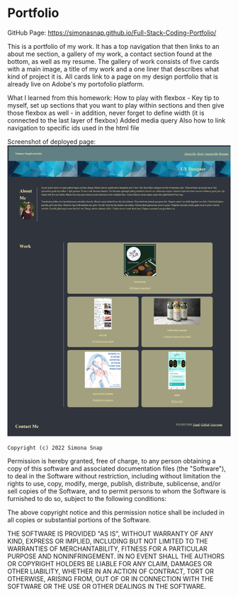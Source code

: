 # Portfolio

GitHub Page: https://simonasnap.github.io/Full-Stack-Coding-Portfolio/


This is a portfolio of my work. It has a top navigation that then links to an about me section, a gallery of my work, a contact section found at the bottom, as well as my resume. The gallery of work consists of five cards with a main image, a title of my work and a one liner that describes what kind of project it is. All cards link to a page on my design portfolio that is already live on Adobe's my portofolio platform.

What I learned from this homework:
    How to play with flexbox
        - Key tip to myself, set up sections that you want to play within sections and then give those flexbox as well
        - in addition, never forget to define width (it is connected to the last layer of flexbox)
    Added media query
    Also how to link navigation to specific ids used in the html file

Screenshot of deployed page:
![A picture of the deployed HTML file](/assets/images/Portfoliodeployedpage.png "Portfolio Screenshot")



    Copyright (c) 2022 Simona Snap

Permission is hereby granted, free of charge, to any person obtaining a copy of this software and associated documentation files (the "Software"), to deal in the Software without restriction, including without limitation the rights to use, copy, modify, merge, publish, distribute, sublicense, and/or sell copies of the Software, and to permit persons to whom the Software is furnished to do so, subject to the following conditions:

The above copyright notice and this permission notice shall be included in all copies or substantial portions of the Software.

THE SOFTWARE IS PROVIDED "AS IS", WITHOUT WARRANTY OF ANY KIND, EXPRESS OR IMPLIED, INCLUDING BUT NOT LIMITED TO THE WARRANTIES OF MERCHANTABILITY, FITNESS FOR A PARTICULAR PURPOSE AND NONINFRINGEMENT. IN NO EVENT SHALL THE AUTHORS OR COPYRIGHT HOLDERS BE LIABLE FOR ANY CLAIM, DAMAGES OR OTHER LIABILITY, WHETHER IN AN ACTION OF CONTRACT, TORT OR OTHERWISE, ARISING FROM, OUT OF OR IN CONNECTION WITH THE SOFTWARE OR THE USE OR OTHER DEALINGS IN THE SOFTWARE.
